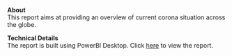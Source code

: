 **About**\
This report aims at providing an overview of current corona situation across the globe.

**Technical Details**\
The report is built using PowerBI Desktop. Click [here](https://github.com/Pavithree/data-science-portfolio/blob/main/Covid19/covid.pdf) to view the report.


   
